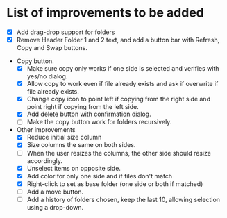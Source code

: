 # List of improvements to be added

- [X] Add drag-drop support for folders
- [X] Remove Header Folder 1 and 2 text, and add a button bar with Refresh, Copy and Swap buttons.
- Copy button.
  - [X] Make sure copy only works if one side is selected and verifies with yes/no dialog.
  - [X] Allow copy to work even if file already exists and ask if overwrite if file already exists.
  - [X] Change copy icon to point left if copying from the right side and point right if copying from the left side.
  - [X] Add delete button with confirmation dialog.
  - [ ] Make the copy button work for folders recursively.
- Other improvements
  - [X] Reduce initial size column
  - [X] Size columns the same on both sides.
  - [ ] When the user resizes the columns, the other side should resize accordingly.
  - [X] Unselect items on opposite side.
  - [X] Add color for only one side and if files don't match
  - [X] Right-click to set as base folder (one side or both if matched)
  - [ ] Add a move button.
  - [ ] Add a history of folders chosen, keep the last 10, allowing selection using a drop-down.